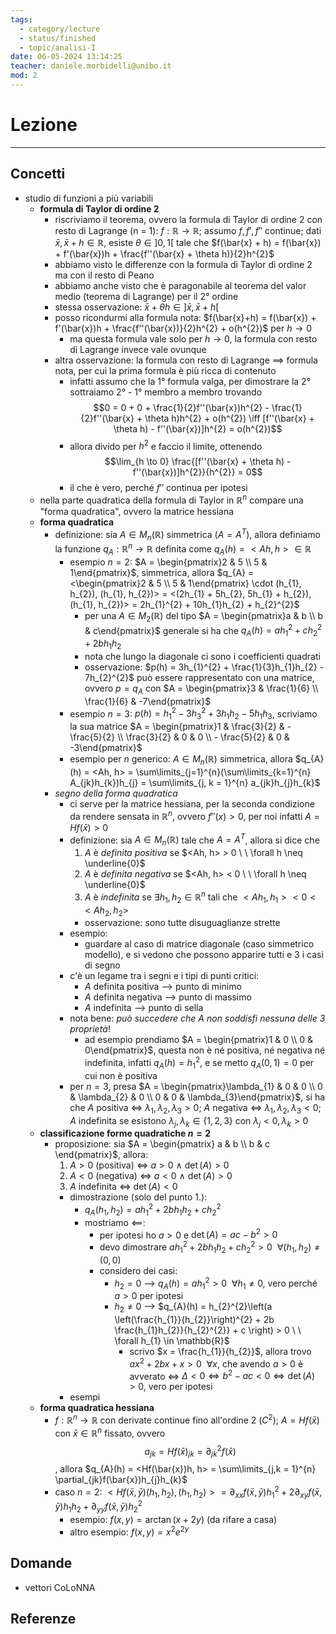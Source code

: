 ```yaml
---
tags:
  - category/lecture
  - status/finished
  - topic/analisi-I
date: 06-05-2024 13:14:25
teacher: daniele.morbidelli@unibo.it
mod: 2
---
```

# Lezione
---
## Concetti
- studio di funzioni a più variabili
	- **formula di Taylor di ordine 2**
		- riscriviamo il teorema, ovvero la formula di Taylor di ordine 2 con resto di Lagrange (n = 1): $f: \mathbb{R} \to \mathbb{R}$; assumo $f, f', f''$ continue; dati $\bar{x}, \bar{x} + h \in \mathbb{R}$, esiste $\theta \in ]0, 1[$ tale che $f(\bar{x} + h) = f(\bar{x}) + f'(\bar{x})h + \frac{f''(\bar{x} + \theta h)}{2}h^{2}$
		- abbiamo visto le differenze con la formula di Taylor di ordine 2 ma con il resto di Peano
		- abbiamo anche visto che è paragonabile al teorema del valor medio (teorema di Lagrange) per il 2° ordine
		- stessa osservazione: $\bar{x} + \theta h \in ]\bar{x}, \bar{x} + h[$
		- posso ricondurmi alla formula nota: $f(\bar{x}+h) = f(\bar{x}) + f'(\bar{x})h + \frac{f''(\bar{x})}{2}h^{2} + o(h^{2})$ per $h \to 0$
			- ma questa formula vale solo per $h \to 0$, la formula con resto di Lagrange invece vale ovunque
		- altra osservazione: la formula con resto di Lagrange $\implies$ formula nota, per cui la prima formula è più ricca di contenuto
			- infatti assumo che la 1° formula valga, per dimostrare la 2° sottraiamo 2° - 1° membro a membro trovando $$0 = 0 + 0 + \frac{1}{2}f''(\bar{x})h^{2} - \frac{1}{2}f''(\bar{x} + \theta h)h^{2} + o(h^{2}) \iff [f''(\bar{x} + \theta h) - f''(\bar{x})]h^{2} = o(h^{2})$$
			- allora divido per $h^{2}$ e faccio il limite, ottenendo $$\lim_{h \to 0} \frac{[f''(\bar{x} + \theta h) - f''(\bar{x})]h^{2}}{h^{2}} = 0$$
			- il che è vero, perché $f''$ continua per ipotesi
	- nella parte quadratica della formula di Taylor in $\mathbb{R}^{n}$ compare una "forma quadratica", ovvero la matrice hessiana
	- **forma quadratica**
		- definizione: sia $A \in M_{n}(\mathbb{R})$ simmetrica ($A = A^{T}$), allora definiamo la funzione $q_{A}: \mathbb{R}^{n} \to \mathbb{R}$ definita come $q_{A}(h) = <Ah, h> \in \mathbb{R}$
			- esempio $n = 2$: $A = \begin{pmatrix}2 & 5 \\ 5 & 1\end{pmatrix}$, simmetrica, allora $q_{A} = <\begin{pmatrix}2 & 5 \\ 5 & 1\end{pmatrix} \cdot (h_{1}, h_{2}), (h_{1}, h_{2})> = <(2h_{1} + 5h_{2}, 5h_{1} + h_{2}), (h_{1}, h_{2})> = 2h_{1}^{2} + 10h_{1}h_{2} + h_{2}^{2}$
				- per una $A \in M_{2}(\mathbb{R})$ del tipo $A = \begin{pmatrix}a & b \\ b & c\end{pmatrix}$ generale si ha che $q_{A}(h) = ah_{1}^{2} + ch_{2}^{2} + 2bh_{1}h_{2}$
				- nota che lungo la diagonale ci sono i coefficienti quadrati
				- osservazione: $p(h) = 3h_{1}^{2} + \frac{1}{3}h_{1}h_{2} - 7h_{2}^{2}$ può essere rappresentato con una matrice, ovvero $p = q_{A}$ con $A = \begin{pmatrix}3 & \frac{1}{6} \\ \frac{1}{6} & -7\end{pmatrix}$
			- esempio $n = 3$: $p(h) = h_{1}^{2} - 3h_{3}^{2} + 3h_{1}h_{2} - 5h_{1}h_{3}$, scriviamo la sua matrice $A = \begin{pmatrix}1 & \frac{3}{2} & - \frac{5}{2} \\ \frac{3}{2} & 0 & 0 \\ - \frac{5}{2} & 0 & -3\end{pmatrix}$
			- esempio per $n$ generico: $A \in M_{n}(\mathbb{R})$ simmetrica, allora $q_{A}(h) = <Ah, h> = \sum\limits_{j=1}^{n}(\sum\limits_{k=1}^{n} A_{jk}h_{k})h_{j} = \sum\limits_{j, k = 1}^{n} a_{jk}h_{j}h_{k}$
		- _segno della forma quadratica_
			- ci serve per la matrice hessiana, per la seconda condizione da rendere sensata in $\mathbb{R}^{n}$, ovvero $f''(x) > 0$, per noi infatti $A = Hf(\bar{x}) > 0$
			- definizione: sia $A \in M_{n}(\mathbb{R})$ tale che $A = A^{T}$, allora si dice che
				1. $A$ è _definita positiva_ se $<Ah, h> > 0 \ \ \forall h \neq \underline{0}$
				2. $A$ è _definita negativa_ se $<Ah, h> < 0 \ \ \forall h \neq \underline{0}$
				3. $A$ è _indefinita_ se $\exists h_{1}, h_{2} \in \mathbb{R}^{n}$ tali che $<Ah_{1}, h_{1}> < 0 < <Ah_{2}, h_{2}>$
				- osservazione: sono tutte disuguaglianze strette
			- esempio:
				- guardare al caso di matrice diagonale (caso simmetrico modello), e si vedono che possono apparire tutti e 3 i casi di segno
			- c'è un legame tra i segni e i tipi di punti critici:
				- $A$ definita positiva --> punto di minimo
				- $A$ definita negativa --> punto di massimo
				- $A$ indefinita --> punto di sella
			- nota bene: _può succedere che $A$ non soddisfi nessuna delle 3 proprietà_!
				- ad esempio prendiamo $A = \begin{pmatrix}1 & 0 \\ 0 & 0\end{pmatrix}$, questa non è né positiva, né negativa né indefinita, infatti $q_{A}(h) = h_{1}^{2}$, e se metto $q_{A}(0, 1) = 0$ per cui non è positiva
			- per $n = 3$, presa $A = \begin{pmatrix}\lambda_{1} & 0 & 0 \\ 0 & \lambda_{2} & 0 \\ 0 & 0 & \lambda_{3}\end{pmatrix}$, si ha che $A$ positiva $\iff$ $\lambda_{1}, \lambda_{2}, \lambda_{3} > 0$; $A$ negativa $\iff$ $\lambda_{1}, \lambda_{2}, \lambda_{3} < 0$; $A$ indefinita se esistono $\lambda_{j}, \lambda_{k} \in \{1, 2, 3\}$ con $\lambda_{j} < 0, \lambda_{k} > 0$
	- **classificazione forme quadratiche $n = 2$**
		- proposizione: sia $A = \begin{pmatrix} a & b \\ b & c \end{pmatrix}$, allora:
			1. $A > 0$ (positiva) $\iff$ $a > 0 \ \land \ \det(A) > 0$
			2. $A < 0$ (negativa) $\iff$ $a < 0 \ \land \ \det(A) > 0$
			3. $A$ indefinita $\iff$ $\det(A) < 0$
			- dimostrazione (solo del punto 1.):
				- $q_{A}(h_{1}, h_{2}) = ah_{1}^{2} + 2bh_{1}h_{2} + ch_{2}^{2}$
				- mostriamo $\impliedby$:
					- per ipotesi ho $a > 0$ e $\det(A) = ac - b^{2} > 0$
					- devo dimostrare $ah_{1}^{2} + 2bh_{1}h_{2} + ch_{2}^{2} > 0 \ \ \forall (h_{1}, h_{2}) \neq (0, 0)$
					- considero dei casi:
						- $h_{2} = 0$ --> $q_{A}(h) = ah_{1}^{2} > 0 \ \ \forall h_{1} \neq 0$, vero perché $a > 0$ per ipotesi
						- $h_{2} \neq 0$ --> $q_{A}(h) = h_{2}^{2}\left(a \left(\frac{h_{1}}{h_{2}}\right)^{2} + 2b \frac{h_{1}h_{2}}{h_{2}^{2}} + c \right) > 0 \ \ \forall h_{1} \in \mathbb{R}$
							- scrivo $x = \frac{h_{1}}{h_{2}}$, allora trovo $ax^{2} + 2bx + x > 0 \ \ \forall x$, che avendo $a > 0$ è avverato $\iff$ $\Delta < 0 \iff b^{2}-ac < 0 \iff \det(A) > 0$, vero per ipotesi
			- esempi
	- **forma quadratica hessiana**
		- $f: \mathbb{R}^{n} \to \mathbb{R}$ con derivate continue fino all'ordine 2 ($C^{2}$); $A = Hf(\bar{x})$ con $\bar{x} \in \mathbb{R}^{n}$ fissato, ovvero $$a_{jk} = Hf(\bar{x})_{jk} = \partial^{2}_{jk}f(\bar{x})$$, allora $q_{A}(h) = <Hf(\bar{x})h, h> = \sum\limits_{j,k = 1}^{n} \partial_{jk}f(\bar{x})h_{j}h_{k}$
		- caso $n = 2$: $<Hf(\bar{x}, \bar{y})(h_{1}, h_{2}), (h_{1}, h_{2})> = \partial_{xx}f(\bar{x}, \bar{y})h_{1}^{2} + 2\partial_{xy}f(\bar{x}, \bar{y})h_{1}h_{2} + \partial_{yy}f(\bar{x}, \bar{y})h_{2}^{2}$
			- esempio: $f(x, y) = \arctan(x + 2y)$ (da rifare a casa)
			- altro esempio: $f(x, y) = x^{2}e^{2y}$

## Domande
- vettori CoLoNNA

## Referenze
